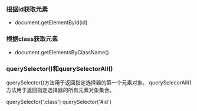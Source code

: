 
### 根据id获取元素

- document.getElementById(id)

### 根据class获取元素

- document.getElementsByClassName()

### querySelector()和querySelectorAlI()

querySelector()方法用于返回指定选择器的第一个元素对象。
querySelecorAlI()方法用于返回指定选择器的所有元素对象集合。

querySelector('.class')
querySelector('#id')
